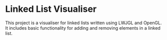 # Linked List Visualiser
This project is a visualiser for linked lists written using LWJGL and OpenGL. It includes basic functionality for adding and removing elements in a linked list.
